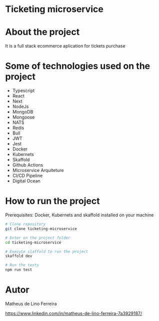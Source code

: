 # Ticketing microservice

# About the project

It is a full stack ecommerce aplication for tickets purchase

# Some of technologies used on the project

-   Typescript
-   React
-   Next
-   NodeJs
-   MongoDB
-   Mongoose
-   NATS
-   Redis
-   Bull
-   JWT
-   Jest
-   Docker
-   Kubernets
-   Skaffold
-   Github Actions
-   Microservice Arquiteture
-   CI/CD Pipeline
-   Digital Ocean

# How to run the project

Prerequisites: Docker, Kubernets and skaffold installed on your machine

```bash
# Clone repository
git clone ticketing-microservice

# Enter on the project folder
cd ticketing-microservice

# Execute slaffold to run the project
skaffold dev

# Run the tests
npm run test

```

# Autor

Matheus de Lino Ferreira

https://www.linkedin.com/in/matheus-de-lino-ferreira-7a3929187/
